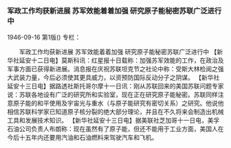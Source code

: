 ### 军政工作均获新进展  苏军效能着着加强  研究原子能秘密苏联广泛进行中

1946-09-16
第1版()
专栏：

　　军政工作均获新进展
    苏军效能着着加强
    研究原子能秘密苏联广泛进行中
    【新华社延安十二日电】莫斯科讯：红星报十日载称：加强苏军效能的工作，在政治及军事方面已获得新进展。消息报在庆祝苏联坦克节之社论中称：受斯大林检阅之强大武装力量，今后必须使其更具威力，以资预防国际反动分子之阴谋。
    【新华社延安十三日电】据路透社斯托哥尔摩十一日讯：刚从苏联回来的美国苏联问题专家说：苏联各地设有广泛的研究所和实验室，现在正在研究原子能秘密。苏联同样注意原子能的和平使用及宇宙光与重水（与原子能研究有密切关系）之研究。他说他相信苏联科学家已知道原子核分裂的绝大部分理论，并且在不久将来会制造出机械工具和发展技术知识。
    【新华社延安十三日电】据美联社芝加哥十一日电，美孚石油公司负责人布朗称：现在虽然有了原子能，但还不能用于工业方面，美国人在今后十五年内还要用汽油和石油燃料来驾驶汽车和飞机。
